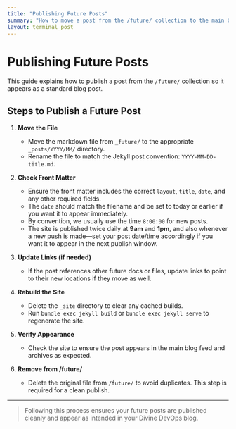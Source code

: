 ```yaml
---
title: "Publishing Future Posts"
summary: "How to move a post from the /future/ collection to the main blog in Divine DevOps."
layout: terminal_post
---
```


# Publishing Future Posts

This guide explains how to publish a post from the `/future/` collection so it appears as a standard blog post.

## Steps to Publish a Future Post

1. **Move the File**
   - Move the markdown file from `_future/` to the appropriate `_posts/YYYY/MM/` directory.
   - Rename the file to match the Jekyll post convention: `YYYY-MM-DD-title.md`.

2. **Check Front Matter**
   - Ensure the front matter includes the correct `layout`, `title`, `date`, and any other required fields.
   - The `date` should match the filename and be set to today or earlier if you want it to appear immediately.
   - By convention, we usually use the time `8:00:00` for new posts.
   - The site is published twice daily at **9am** and **1pm**, and also whenever a new push is made—set your post date/time accordingly if you want it to appear in the next publish window.

3. **Update Links (if needed)**
   - If the post references other future docs or files, update links to point to their new locations if they move as well.

4. **Rebuild the Site**
   - Delete the `_site` directory to clear any cached builds.
   - Run `bundle exec jekyll build` or `bundle exec jekyll serve` to regenerate the site.

5. **Verify Appearance**
   - Check the site to ensure the post appears in the main blog feed and archives as expected.

6. **Remove from /future/**
   - Delete the original file from `/future/` to avoid duplicates. This step is required for a clean publish.

---

> Following this process ensures your future posts are published cleanly and appear as intended in your Divine DevOps blog.
